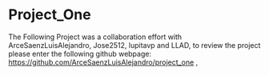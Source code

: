 # Project_One

The Following Project was a collaboration effort with ArceSaenzLuisAlejandro,  Jose2512, lupitavp and LLAD, to review the project please enter the following github webpage:
https://github.com/ArceSaenzLuisAlejandro/project_one
,
